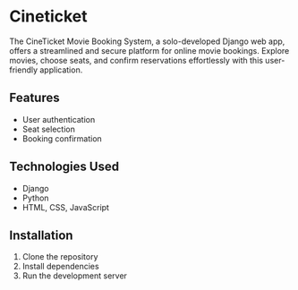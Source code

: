 # Cineticket
The CineTicket Movie Booking System, a solo-developed Django web app, offers a streamlined and secure platform for online movie bookings. Explore movies, choose seats, and confirm reservations effortlessly with this user-friendly application.

## Features
- User authentication
- Seat selection
- Booking confirmation

## Technologies Used
- Django
- Python
- HTML, CSS, JavaScript

## Installation
1. Clone the repository
2. Install dependencies
3. Run the development server
